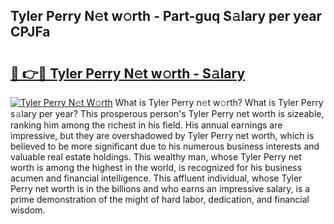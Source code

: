 ## Tyler Perry N𝚎t w𝚘rth - Part-guq S𝚊lary per year CPJFa

# <h2><a href="http://gc3xesg.nevu.top/?p=Tyler+Perry">🔗 👉🔴 Tyler Perry N𝚎t w𝚘rth - S𝚊lary</a></h2>

[![Tyler Perry N𝚎t W𝚘rth](https://i.imgur.com/Oavwk0R.jpeg)](http://gc3xesg.nevu.top/?p=Tyler+Perry)
What is Tyler Perry n𝚎t w𝚘rth? What is Tyler Perry s𝚊lary per year?
This prosperous person's Tyler Perry net worth is sizeable, ranking him among the richest in his field. His annual earnings are impressive, but they are overshadowed by Tyler Perry net worth, which is believed to be more significant due to his numerous business interests and valuable real estate holdings. This wealthy man, whose Tyler Perry net worth is among the highest in the world, is recognized for his business acumen and financial intelligence. This affluent individual, whose Tyler Perry net worth is in the billions and who earns an impressive salary, is a prime demonstration of the might of hard labor, dedication, and financial wisdom.
